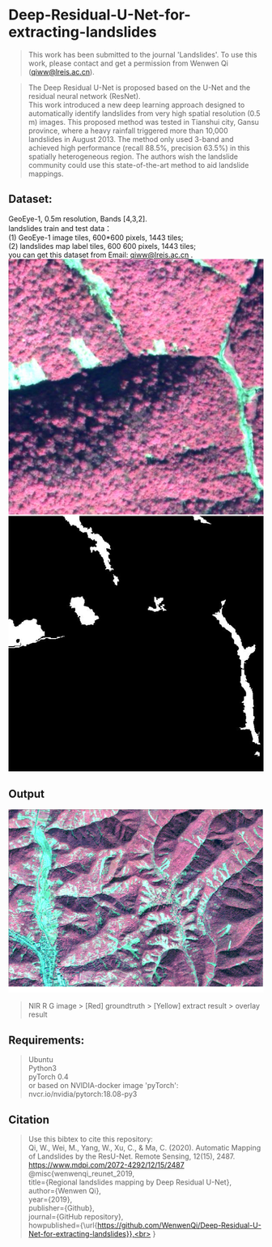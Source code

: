# Deep-Residual-U-Net-for-extracting-landslides
> This work has been submitted to the journal 'Landslides'. To use this work, please contact and get a permission from Wenwen Qi (qiww@lreis.ac.cn). 

> The Deep Residual U-Net is proposed based on the U-Net and the residual neural network (ResNet).<br>
> This work introduced a new deep learning approach designed to automatically identify landslides from very high spatial resolution (0.5 m) images. This proposed method was tested in Tianshui city, Gansu province, where a heavy rainfall triggered more than 10,000 landslides in August 2013. The method only used 3-band and achieved high performance (recall 88.5%, precision 63.5%) in this spatially heterogeneous region. The authors wish the landslide community could use this state-of-the-art method to aid landslide mappings. <br>

## Dataset:
GeoEye-1, 0.5m resolution, Bands [4,3,2].<br>
landslides train and test data：<br>
(1) GeoEye-1 image tiles, 600*600 pixels,  1443 tiles;<br>
(2) landslides map label tiles, 600 600 pixels, 1443 tiles;<br>
you can get this dataset  from Email: qiww@lreis.ac.cn .<br>
![](https://github.com/WenwenQi/Deep-Residual-U-Net-for-extracting-landslides/blob/master/data-ls/data%20samples/train_282.jpg "image")
![](https://github.com/WenwenQi/Deep-Residual-U-Net-for-extracting-landslides/blob/master/data-ls/data%20samples/train_282_label.jpg "groundtruth")

## Output
![](https://github.com/WenwenQi/Deep-Residual-U-Net-for-extracting-landslides/blob/master/data-ls/lanslide.gif "output result")
> NIR R G image > [Red] groundtruth > [Yellow] extract result > overlay result <br>
## Requirements:
> Ubuntu<br>
> Python3<br>
> pyTorch 0.4<br>
> or based on NVIDIA-docker image 'pyTorch': nvcr.io/nvidia/pytorch:18.08-py3<br>
## Citation
> Use this bibtex to cite this repository:<br>
> Qi, W., Wei, M., Yang, W., Xu, C., & Ma, C. (2020). Automatic Mapping of Landslides by the ResU-Net. Remote Sensing, 12(15), 2487. https://www.mdpi.com/2072-4292/12/15/2487 <br>
> @misc{wenwenqi_reunet_2019,<br>
>  title={Regional landslides mapping by Deep Residual U-Net},<br>
>  author={Wenwen Qi},<br>
>  year={2019},<br>
>  publisher={Github},<br>
>  journal={GitHub repository},<br>
>  howpublished={\url{https://github.com/WenwenQi/Deep-Residual-U-Net-for-extracting-landslides}},<br>
>}<br>
